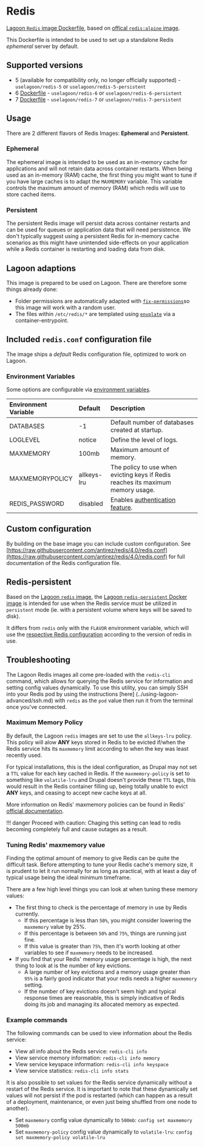 # Redis

[Lagoon `Redis` image Dockerfile](https://github.com/uselagoon/lagoon-images/blob/main/images/redis), based on [offical `redis:alpine` image](https://hub.docker.com/_/redis/).

This Dockerfile is intended to be used to set up a standalone Redis _ephemeral_ server by default.

## Supported versions

* 5 \(available for compatibility only, no longer officially supported\) - `uselagoon/redis-5` or `uselagoon/redis-5-persistent`
* 6 [Dockerfile](https://github.com/uselagoon/lagoon-images/blob/main/images/redis/6.Dockerfile) - `uselagoon/redis-6` or `uselagoon/redis-6-persistent`
* 7 [Dockerfile](https://github.com/uselagoon/lagoon-images/blob/main/images/redis/7.Dockerfile) - `uselagoon/redis-7` or `uselagoon/redis-7-persistent`

## Usage

There are 2 different flavors of Redis Images: **Ephemeral** and **Persistent**.

### Ephemeral

The ephemeral image is intended to be used as an in-memory cache for applications and will not retain data across container restarts.
When being used as an in-memory (RAM) cache, the first thing you might want to tune if you have large caches is to adapt the `MAXMEMORY` variable. This variable controls the maximum amount of memory (RAM) which redis will use to store cached items.

### Persistent

The persistent Redis image will persist data across container restarts and can be used for queues or application data that will need persistence.
We don't typically suggest using a persistent Redis for in-memory cache scenarios as this might have unintended side-effects on your application while a Redis container is restarting and loading data from disk.

## Lagoon adaptions

This image is prepared to be used on Lagoon. There are therefore some things already done:

* Folder permissions are automatically adapted with [`fix-permissions`](https://github.com/uselagoon/lagoon-images/blob/main/images/commons/fix-permissions)so this image will work with a random user.
* The files within `/etc/redis/*` are templated using [`envplate`](https://github.com/kreuzwerker/envplate) via a container-entrypoint.

## Included `redis.conf` configuration file

The image ships a _default_ Redis configuration file, optimized to work on Lagoon.

### Environment Variables

Some options are configurable via [environment
variables](../using-lagoon-advanced/environment-variables.md).

| Environment Variable | Default     |                                        Description                                         |
| :------------------- | :---------- | :----------------------------------------------------------------------------------------- |
| DATABASES            | -1          | Default number of databases created at startup.                                            |
| LOGLEVEL             | notice      | Define the level of logs.                                                                  |
| MAXMEMORY            | 100mb       | Maximum amount of memory.                                                                  |
| MAXMEMORYPOLICY      | allkeys-lru | The policy to use when evicting keys if Redis reaches its maximum memory usage.            |
| REDIS_PASSWORD       | disabled    | Enables [authentication feature](https://redis.io/topics/security#authentication-feature). |

## Custom configuration

By building on the base image you can include custom configuration.
See [https://raw.githubusercontent.com/antirez/redis/4.0/redis.conf](https://raw.githubusercontent.com/antirez/redis/4.0/redis.conf) for full documentation of the Redis configuration file.

## Redis-persistent

Based on the [Lagoon `redis` image](https://github.com/uselagoon/lagoon-images/blob/main/images/redis/5.Dockerfile), the [Lagoon `redis-persistent` Docker image](https://github.com/uselagoon/lagoon-images/blob/main/images/redis-persistent/5.Dockerfile) is intended for use when the Redis service must be utilized in `persistent` mode \(ie. with a persistent volume where keys will be saved to disk\).

It differs from `redis` only with the `FLAVOR` environment variable, which will use the [respective Redis configuration](https://github.com/uselagoon/lagoon-images/tree/main/images/redis/conf) according to the version of redis in use.

## Troubleshooting

The Lagoon Redis images all come pre-loaded with the `redis-cli` command, which allows for querying the Redis service for information and setting config values dynamically. To use this utility, you can simply SSH into your Redis pod by using the instructions [here] (../using-lagoon-advanced/ssh.md) with `redis` as the `pod` value then run it from the terminal once you've connected.

### Maximum Memory Policy

By default, the Lagoon `redis` images are set to use the `allkeys-lru` policy. This policy will alow **ANY** keys stored in Redis to be evicted if/when the Redis service hits its `maxmemory` limit according to when the key was least recently used.

For typical installations, this is the ideal configuration, as Drupal may not set a `TTL` value for each key cached in Redis. If the `maxmemory-policy` is set to something like `volatile-lru` and Drupal doesn't provide these `TTL` tags, this would result in the Redis container filling up, being totally unable to evict **ANY** keys, and ceasing to accept new cache keys at all.

More information on Redis' maxmemory policies can be found in Redis' [official documentation](https://redis.io/docs/manual/eviction/#eviction-policies).

!!! danger
    Proceed with caution: Chaging this setting can lead to redis becoming completely full and cause outages as a result.

### Tuning Redis' maxmemory value

Finding the optimal amount of memory to give Redis can be quite the difficult task. Before attempting to tune your Redis cache's memory size, it is prudent to let it run normally for as long as practical, with at least a day of typical usage being the ideal minimum timeframe.

There are a few high level things you can look at when tuning these memory values:

* The first thing to check is the percentage of memory in use by Redis currently.
  * If this percentage is less than `50%`, you might consider lowering the `maxmemory` value by 25%.
  * If this percentage is between `50%` and `75%`, things are running just fine.
  * If this value is greater than `75%`, then it's worth looking at other variables to see if `maxmemory` needs to be increased.
* If you find that your Redis' memory usage percentage is high, the next thing to look at is the number of key evictions.
  * A large number of key evictions and a memory usage greater than `95%` is a fairly good indicator that your redis needs a higher `maxmemory` setting.
  * If the number of key evictions doesn't seem high and typical response times are reasonable, this is simply indicative of Redis doing its job and managing its allocated memory as expected.

### Example commands

The following commands can be used to view information about the Redis service:

* View all info about the Redis service: `redis-cli info`
* View service memory information: `redis-cli info memory`
* View service keyspace information: `redis-cli info keyspace`
* View service statistics: `redis-cli info stats`

It is also possible to set values for the Redis service dynamically without a restart of the Redis service. It is important to note that these dynamically set values will not persist if the pod is restarted (which can happen as a result of a deployment, maintenance, or even just being shuffled from one node to another).

* Set `maxmemory` config value dynamically to `500mb`: `config set maxmemory 500mb`
* Set `maxmemory-policy` config value dynamically to `volatile-lru`: `config set maxmemory-policy volatile-lru`
